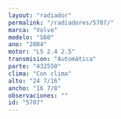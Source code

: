 ```yaml
---
layout: "radiador"
permalink: "/radiadores/5707/"
marca: "Volvo"
modelo: "S60"
ano: "2004"
motor: "L5 2.4 2.5"
transmision: "Automática"
parte: "432550"
clima: "Con clima"
alto: "24 7/16"
ancho: "16 7/8"
observaciones: ""
id: "5707"
---
```



